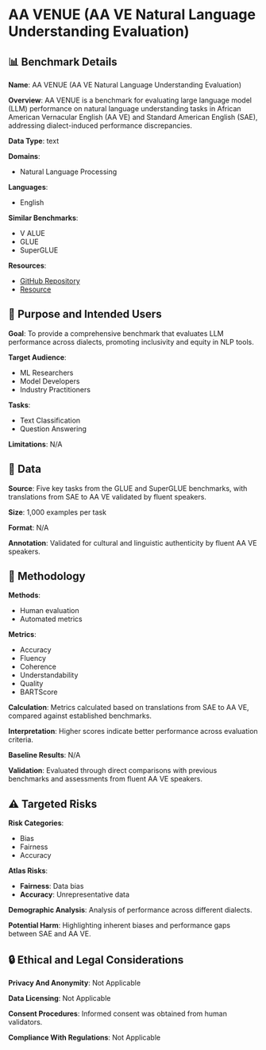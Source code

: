 # AA VENUE (AA VE Natural Language Understanding Evaluation)

## 📊 Benchmark Details

**Name**: AA VENUE (AA VE Natural Language Understanding Evaluation)

**Overview**: AA VENUE is a benchmark for evaluating large language model (LLM) performance on natural language understanding tasks in African American Vernacular English (AA VE) and Standard American English (SAE), addressing dialect-induced performance discrepancies.

**Data Type**: text

**Domains**:
- Natural Language Processing

**Languages**:
- English

**Similar Benchmarks**:
- V ALUE
- GLUE
- SuperGLUE

**Resources**:
- [GitHub Repository](https://github.com/user/repo)
- [Resource](https://aavenue.live)

## 🎯 Purpose and Intended Users

**Goal**: To provide a comprehensive benchmark that evaluates LLM performance across dialects, promoting inclusivity and equity in NLP tools.

**Target Audience**:
- ML Researchers
- Model Developers
- Industry Practitioners

**Tasks**:
- Text Classification
- Question Answering

**Limitations**: N/A

## 💾 Data

**Source**: Five key tasks from the GLUE and SuperGLUE benchmarks, with translations from SAE to AA VE validated by fluent speakers.

**Size**: 1,000 examples per task

**Format**: N/A

**Annotation**: Validated for cultural and linguistic authenticity by fluent AA VE speakers.

## 🔬 Methodology

**Methods**:
- Human evaluation
- Automated metrics

**Metrics**:
- Accuracy
- Fluency
- Coherence
- Understandability
- Quality
- BARTScore

**Calculation**: Metrics calculated based on translations from SAE to AA VE, compared against established benchmarks.

**Interpretation**: Higher scores indicate better performance across evaluation criteria.

**Baseline Results**: N/A

**Validation**: Evaluated through direct comparisons with previous benchmarks and assessments from fluent AA VE speakers.

## ⚠️ Targeted Risks

**Risk Categories**:
- Bias
- Fairness
- Accuracy

**Atlas Risks**:
- **Fairness**: Data bias
- **Accuracy**: Unrepresentative data

**Demographic Analysis**: Analysis of performance across different dialects.

**Potential Harm**: Highlighting inherent biases and performance gaps between SAE and AA VE.

## 🔒 Ethical and Legal Considerations

**Privacy And Anonymity**: Not Applicable

**Data Licensing**: Not Applicable

**Consent Procedures**: Informed consent was obtained from human validators.

**Compliance With Regulations**: Not Applicable
